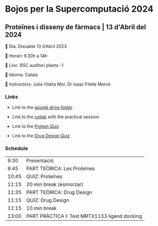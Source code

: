 # Bojos per la Supercomputació 2024
## Proteïnes i disseny de fàrmacs | 13 d'Abril del 2024

📌 Dia: Dissabte 13 d'Abril 2023

📌 Horari: 9.30h a 14h

📌 Lloc: BSC auditori planta -1

📌 Idioma: Catala

📌 Instructors: Julia Vilalta Mor, Dr Isaac Filella Mercè

### Links
* Link to the [google drive folder](https://drive.google.com/drive/folders/1JTnejrLD9h-pYbHjsg55lG_ri0cIgNST?usp=drive_link)

* Link to the [collab](https://colab.research.google.com/drive/1tdGtmKn16L-Duwb2JSLd-cxJfRoliX9f?pli=1#scrollTo=Sa8zkn4NlfOs) with the practical session

* Link to the [Protein Quiz](https://quizizz.com/admin/quiz/6618ead6b8cce5236d7c1f76?source=quiz_share)

* Link to the [Drug Design Quiz](https://quizizz.com/admin/quiz/661910f62bc92f3a127ceff3?source=quiz_share)

### Schedule
<table>
  <tr>
    <td>9:30</td>
    <td>Presentació</td>
  </tr>
  <tr>
    <td>9:45</td>
    <td>PART TEÒRICA: Les Proteïnes</td>
  </tr>
  </tr>
    <tr>
    <td>10:45</td>
    <td>QUIZ: Proteïnes</td>
  </tr>
  </tr>
    <tr>
    <td>11:15</td>
    <td>20 min break (esmorzar)</td>
  </tr>
  </tr>
    <tr>
    <td>11:35</td>
    <td>PART TEÒRICA: Drug Design</td>
  </tr>
  </tr>
    <tr>
    <td>11:15</td>
    <td>QUIZ: Drug Design</td>
  </tr>
  </tr>
    <tr>
    <td>11:15</td>
    <td>10 min break</td>
  </tr>
  </tr>
    <tr>
    <td>13:00</td>
    <td>PART PRÀCTICA I: Test MRTX1133 ligand docking</td>
  </tr>
</table>
